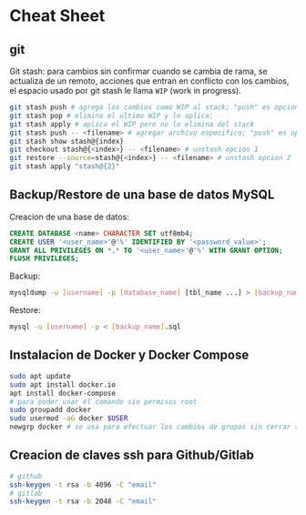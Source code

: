 # Cheat Sheet

## git

Git stash: para cambios sin confirmar cuando se cambia de rama, se actualiza
de un remoto, acciones que entran en conflicto con los cambios, el espacio
usado por git stash le llama `WIP` (work in progress).

```bash
git stash push # agrega los cambios como WIP al stack; "push" es opcional
git stash pop # elimina el ultimo WIP y lo aplica;
git stash apply # aplica el WIP pero no lo elimina del stack
git stash push -- <filename> # agregar archivo especifico; "push" es opcional
git stash show stash@{index}
git checkout stash@{<index>} -- <filename> # unstash opcion 1
git restore --source=stash@{<index>} -- <filename> # unstash opcion 2
git stash apply "stash@{2}"
```

## Backup/Restore de una base de datos MySQL

Creacion de una base de datos:

```sql
CREATE DATABASE <name> CHARACTER SET utf8mb4;
CREATE USER '<user_name>'@'%' IDENTIFIED BY '<password_value>';
GRANT ALL PRIVILEGES ON *.* TO '<user_name>'@'%' WITH GRANT OPTION;
FLUSH PRIVILEGES;
```

Backup:

```bash
mysqldump -u [username] -p [database_name] [tbl_name ...] > [backup_name].sql
```

Restore:

```bash
mysql -u [username] -p < [backup_name].sql
```

## Instalacion de Docker y Docker Compose

```bash
sudo apt update
sudo apt install docker.io
apt install docker-compose
# para poder usar el comando sin permisos root
sudo groupadd docker
sudo usermod -aG docker $USER
newgrp docker # se usa para efectuar los cambios de grupos sin cerrar sesion en el sistema
```

## Creacion de claves ssh para Github/Gitlab

```bash
# github
ssh-keygen -t rsa -b 4096 -C "email"
# gitlab
ssh-keygen -t rsa -b 2048 -C "email"
```
